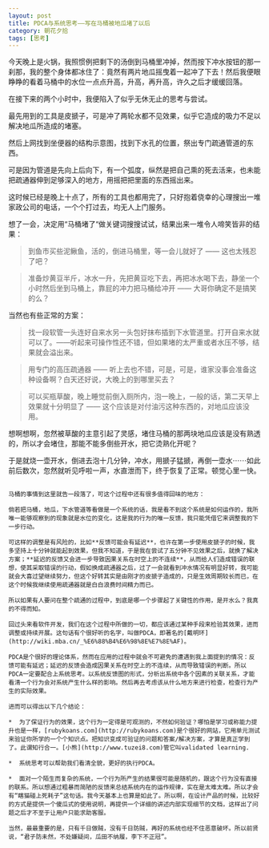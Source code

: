 ```yaml
---
layout: post
title: PDCA与系统思考——写在马桶被地瓜堵了以后
category: 朝花夕拾
tags: [思考]
---
```

今天晚上是火锅，我照惯例把剩下的汤倒到马桶里冲掉，然而按下冲水按钮的那一刹那，我的整个身体都冰住了：竟然有两片地瓜摇曳着一起冲了下去！然后我便眼睁睁的看着马桶中的水位一点点升高，升高，再升高，许久之后才缓缓回落。

在接下来的两个小时中，我便陷入了似乎无休无止的思考与尝试。

最先用到的工具是皮搋子，可是冲了两轮水都不见效果，似乎它造成的吸力不足以解决地瓜所造成的堵塞。

然后上网找到坐便器的结构示意图，找到下水孔的位置，祭出专门疏通管道的东西。

可是因为管道是先向上后向下，有一个弧度，纵然是把自己熏的死去活来，也未能把疏通器伸到足够深入的地方，用摇把把里面的东西摇出来。

这时候已经是晚上十点了，所有的工具也都用完了，只好抱着侥幸的心理搜出一堆家政公司的电话，一个个打过去，均无人上门服务。

想了一会，决定用“马桶堵了“做关键词搜搜试试，结果出来一堆令人啼笑皆非的结果：

>到鱼市买些泥鳅鱼，活的，倒进马桶里，等一会儿就好了 —— 这也太残忍了吧？

>准备炒黄豆半斤，冰水一升，先把黄豆吃下去，再把冰水喝下去，静坐一个小时然后坐到马桶上，靠屁的冲力把马桶给冲开 —— 大哥你确定不是搞笑的么？

当然也有些正常的方案：

>找一段软管一头连好自来水另一头包好抹布插到下水管道里。打开自来水就可以了。——听起来可操作性还不错，但如果堵的太严重或者水压不够，结果就会溢出来。

>用专门的高压疏通器 —— 听上去也不错，可是，可是，谁家没事会准备这种设备啊？白天还好说，大晚上的到哪里买去？

>可以买瓶草酸，晚上睡觉前倒入厕所内，泡一晚上，一般的话，第二天早上效果就十分明显了 —— 这个应该是对付油污这种东西的，对地瓜应该没用。

想啊想啊，忽然被草酸的主意引起了灵感，堵住马桶的那两块地瓜应该是没有熟透的，所以才会堵住，那能不能多倒些开水，把它烫熟化开呢？

于是就烧一壶开水，倒进去泡十几分钟，冲水，用搋子猛搋，再倒一壶水⋯⋯如此前后数次，忽然就听见呼啦一声，水直泄而下，终于恢复了正常。顿觉心里一快。

~~~~~~~~~~~~~~~~~~~~~  思考的分割线  ~~~~~~~~~~~~~~~~~~~~~~~~

马桶的事情到这里就告一段落了，可这个过程中还有很多值得回味的地方：

倘若把马桶，地瓜，下水管道等看做是一个系统的话，我是看不到这个系统是如何运作的，我所唯一能够观察到的现象就是水位的变化，这是我的行为的唯一反馈，我只能凭借它来调整我的下一步行动。

可这样的调整是有风险的，比如**反馈可能会有延迟**，也许在第一步使用皮搋子的时候，我多坚持上十分钟就能起到效果，但我不知道，于是我在尝试了五分钟不见效果之后，就换了解决方案；**延迟的反馈又会进一步导致因果关系在时空上的不连续**，从而给人们造成错误的联想，使其采取错误的行动，假如换成疏通器之后，过了一会就看到冲水情况有明显好转，我可能就会大喜过望继续努力，但这个好转其实是由刚才的皮搋子造成的，只是生效周期较长而已，在这个时候我继续使用疏通器就是白白浪费时间精力而已。

所以如果有人要问在整个疏通的过程中，到底是哪一个步骤起了关键性的作用，是开水么？我真的不得而知。

回过头来看软件开发，我们在这个过程中所做的一切，都应该通过某种手段来检验其效果，进而调整或持续开展。这句话有个很好听的名字，叫做PDCA，即著名的[戴明环](http://wiki.mba.cn/_%E6%88%B4%E6%98%8E%E7%8E%AF)。

PDCA是个很好的理论体系，然而在应用的过程中就会不可避免的遭遇到我上面提到的情况：反馈可能有延迟；延迟的反馈会造成因果关系在时空上的不连续，从而导致错误的判断。所以PDCA一定要配合上系统思考。以系统反馈图的形式，分析出系统中各个因素的关联关系，才能看清一个行为会对系统产生什么样的影响。然后再去考虑该从什么地方来进行检查，检查行为产生的实际效果。

进而可以得出以下几个结论：

*  为了保证行为的效果，这个行为一定得是可观测的，不然如何验证？哪怕是学习或称能力提升也是一样，[rubykoans.com](http://rubykoans.com)是个很好的网站，它用单元测试来验证你所学的一个个知识点。把知识变成可验证的问题和答案/解决方案，才算是真正学到了。此谓知行合一。[小熊](http://www.tuzei8.com)管它叫validated learning.

*  系统思考可以帮助我们看清全貌，更好的执行PDCA。

*  面对一个陌生而复杂的系统，一个行为所产生的结果很可能是随机的，跟这个行为没有直接的联系。所以想通过粗暴而简陋的反馈来总结系统内在的运作规律，实在是太难太难。所以才会有“瞎猫碰上死耗子”这句话。我今天基本上也算是如此了。所以啊，在设计产品的时候，比较好的方式是提供一个傻瓜式的使用说明，再提供一个详细的讲述内部实现细节的文档，这样出了问题之后才不至于让用户只能求助客服。

当然，最最重要的是，只有千日做贼，没有千日防贼，再好的系统也经不住恶意破坏。所以前贤说，“君子防未然，不处嫌疑间，瓜田不纳履，李下不正冠”。